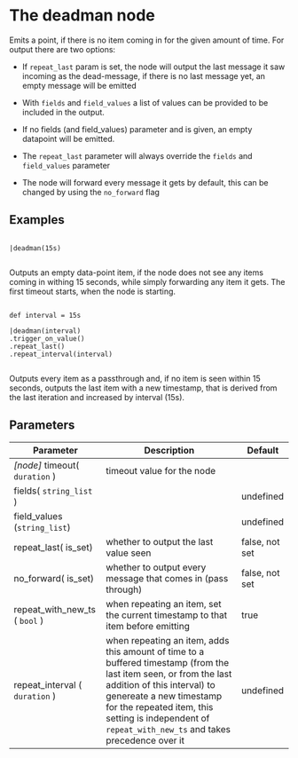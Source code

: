 The deadman node
=====================

Emits a point, if there is no item coming in for the given amount of time.
For output there are two options:

* If `repeat_last` param is set, the node will output the last message it saw incoming as the dead-message,
if there is no last message yet, an empty message will be emitted
* With `fields` and `field_values` a list of values can be provided to be included in the output.


* If no fields (and field_values) parameter and is given, an empty datapoint will be emitted.
* The `repeat_last` parameter will always override the `fields` and `field_values` parameter
* The node will forward every message it gets by default, this can be changed by using the `no_forward` flag

Examples
-------
```dfs   
 
|deadman(15s)
 
```
Outputs an empty data-point item, if the node does not see any items coming in withing 15 seconds, while simply forwarding any item it gets. 
The first timeout starts, when the node is starting.


```dfs   
 
def interval = 15s 

|deadman(interval)
.trigger_on_value()
.repeat_last()
.repeat_interval(interval)
 
```
Outputs every item as a passthrough and, if no item is seen within 15 seconds, 
outputs the last item with a new timestamp, that is derived from the last iteration and increased by interval (15s). 


Parameters
----------

| Parameter                      | Description                                                                                                                                                                                                                                                                         | Default        |
|--------------------------------|-------------------------------------------------------------------------------------------------------------------------------------------------------------------------------------------------------------------------------------------------------------------------------------|----------------|
| *[node]* timeout( `duration` ) | timeout value for the node                                                                                                                                                                                                                                                          |                |
| fields( `string_list` )        |                                                                                                                                                                                                                                                                                     | undefined      |
| field_values (`string_list`)   |                                                                                                                                                                                                                                                                                     | undefined      |
| repeat_last( is_set)           | whether to output the last value seen                                                                                                                                                                                                                                               | false, not set |
| no_forward( is_set)            | whether to output every message that comes in (pass through)                                                                                                                                                                                                                        | false, not set |
| repeat_with_new_ts ( `bool` )  | when repeating an item, set the current timestamp to that item before emitting                                                                                                                                                                                                      | true           |
| repeat_interval ( `duration` ) | when repeating an item, adds this amount of time to a buffered timestamp (from the last item seen, or from the last addition of this interval) to genereate a new timestamp for the repeated item, this setting is independent of `repeat_with_new_ts` and takes precedence over it | undefined      |
 